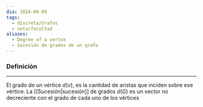 ```yaml
---
dia: 2024-08-09
tags:
  - discreta/Grafos
  - nota/facultad
aliases:
  - Degree of a vertex
  - Sucesión de grados de un grafo
---
```

### Definición
---
El grado de un vértice $d(v)$, es la cantidad de aristas que inciden sobre ese vértice. La [[Sucesión|sucesión]] de grados $d(G)$ es un vector no decreciente con el grado de cada uno de los vértices